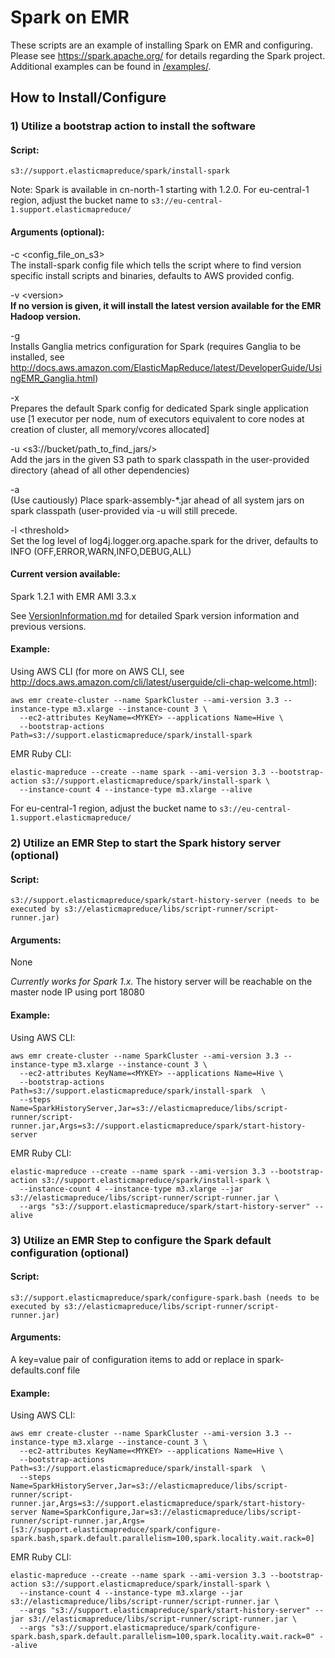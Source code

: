 Spark on EMR
=====================

These scripts are an example of installing Spark on EMR and configuring.   Please see https://spark.apache.org/ for details regarding the Spark project.  Additional examples can be found in [/examples/](examples/README.md).


## How to Install/Configure

### 1) Utilize a bootstrap action to install the software

#### Script:   
`s3://support.elasticmapreduce/spark/install-spark`

Note: Spark is available in cn-north-1 starting with 1.2.0.   For eu-central-1 region, adjust the bucket name to `s3://eu-central-1.support.elasticmapreduce/`

#### Arguments (optional):   
-c \<config_file_on_s3\>   
    The install-spark config file which tells the script where to find version specific install scripts and binaries, defaults to AWS provided config.

-v \<version\>   
   **If no version is given, it will install the latest version available for the EMR Hadoop version.**

-g   
   Installs Ganglia metrics configuration for Spark (requires Ganglia to be installed, see http://docs.aws.amazon.com/ElasticMapReduce/latest/DeveloperGuide/UsingEMR_Ganglia.html)

-x   
   Prepares the default Spark config for dedicated Spark single application use [1 executor per node, num of executors equivalent to core nodes at creation of cluster, all memory/vcores allocated]

-u \<s3://bucket/path_to_find_jars/\>   
   Add the jars in the given S3 path to spark classpath in the user-provided directory (ahead of all other dependencies) 

-a   
   (Use cautiously) Place spark-assembly-*.jar ahead of all system jars on spark classpath (user-provided via -u will still precede.

-l \<threshold\>   
   Set the log level of log4j.logger.org.apache.spark for the driver, defaults to INFO (OFF,ERROR,WARN,INFO,DEBUG,ALL)

#### Current version available:

Spark 1.2.1 with EMR AMI 3.3.x


See [VersionInformation.md](VersionInformation.md) for detailed Spark version information and previous versions.


#### Example:
Using AWS CLI (for more on AWS CLI, see http://docs.aws.amazon.com/cli/latest/userguide/cli-chap-welcome.html):
```
aws emr create-cluster --name SparkCluster --ami-version 3.3 --instance-type m3.xlarge --instance-count 3 \
  --ec2-attributes KeyName=<MYKEY> --applications Name=Hive \
  --bootstrap-actions Path=s3://support.elasticmapreduce/spark/install-spark
```
EMR Ruby CLI:
```
elastic-mapreduce --create --name spark --ami-version 3.3 --bootstrap-action s3://support.elasticmapreduce/spark/install-spark \
  --instance-count 4 --instance-type m3.xlarge --alive 
```

For eu-central-1 region, adjust the bucket name to `s3://eu-central-1.support.elasticmapreduce/`


### 2) Utilize an EMR Step to start the Spark history server (optional)

#### Script:
`s3://support.elasticmapreduce/spark/start-history-server (needs to be executed by s3://elasticmapreduce/libs/script-runner/script-runner.jar)`

#### Arguments:
None


_Currently works for Spark 1.x._  The history server will be reachable on the master node IP using port 18080

#### Example:
Using AWS CLI:
```
aws emr create-cluster --name SparkCluster --ami-version 3.3 --instance-type m3.xlarge --instance-count 3 \
  --ec2-attributes KeyName=<MYKEY> --applications Name=Hive \
  --bootstrap-actions Path=s3://support.elasticmapreduce/spark/install-spark  \
  --steps Name=SparkHistoryServer,Jar=s3://elasticmapreduce/libs/script-runner/script-runner.jar,Args=s3://support.elasticmapreduce/spark/start-history-server 
```
EMR Ruby CLI:
```
elastic-mapreduce --create --name spark --ami-version 3.3 --bootstrap-action s3://support.elasticmapreduce/spark/install-spark \
  --instance-count 4 --instance-type m3.xlarge --jar s3://elasticmapreduce/libs/script-runner/script-runner.jar \
  --args "s3://support.elasticmapreduce/spark/start-history-server" --alive
```


### 3) Utilize an EMR Step to configure the Spark default configuration (optional)

#### Script:
`s3://support.elasticmapreduce/spark/configure-spark.bash (needs to be executed by s3://elasticmapreduce/libs/script-runner/script-runner.jar)`

#### Arguments:
A key=value pair of configuration items to add or replace in spark-defaults.conf file


#### Example:
Using AWS CLI:
```
aws emr create-cluster --name SparkCluster --ami-version 3.3 --instance-type m3.xlarge --instance-count 3 \
  --ec2-attributes KeyName=<MYKEY> --applications Name=Hive \
  --bootstrap-actions Path=s3://support.elasticmapreduce/spark/install-spark  \
  --steps Name=SparkHistoryServer,Jar=s3://elasticmapreduce/libs/script-runner/script-runner.jar,Args=s3://support.elasticmapreduce/spark/start-history-server Name=SparkConfigure,Jar=s3://elasticmapreduce/libs/script-runner/script-runner.jar,Args=[s3://support.elasticmapreduce/spark/configure-spark.bash,spark.default.parallelism=100,spark.locality.wait.rack=0]
```
EMR Ruby CLI:
```
elastic-mapreduce --create --name spark --ami-version 3.3 --bootstrap-action s3://support.elasticmapreduce/spark/install-spark \
  --instance-count 4 --instance-type m3.xlarge --jar s3://elasticmapreduce/libs/script-runner/script-runner.jar \
  --args "s3://support.elasticmapreduce/spark/start-history-server" --jar s3://elasticmapreduce/libs/script-runner/script-runner.jar \
  --args "s3://support.elasticmapreduce/spark/configure-spark.bash,spark.default.parallelism=100,spark.locality.wait.rack=0" --alive 
```

